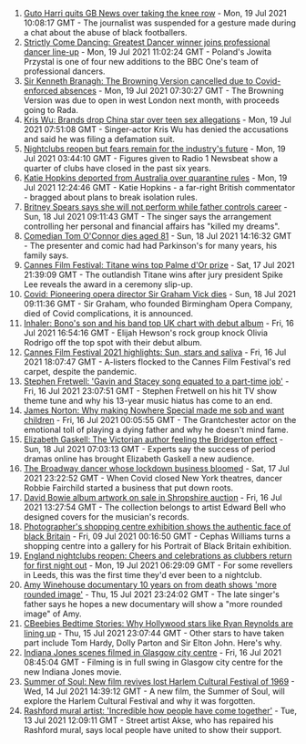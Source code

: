 1. [Guto Harri quits GB News over taking the knee row](https://www.bbc.co.uk/news/entertainment-arts-57885955) - Mon, 19 Jul 2021 10:08:17 GMT - The journalist was suspended for a gesture made during a chat about the abuse of black footballers.
2. [Strictly Come Dancing: Greatest Dancer winner joins professional dancer line-up](https://www.bbc.co.uk/news/entertainment-arts-57887945) - Mon, 19 Jul 2021 11:02:24 GMT - Poland's Jowita Przystal is one of four new additions to the BBC One's team of professional dancers.
3. [Sir Kenneth Branagh: The Browning Version cancelled due to Covid-enforced absences](https://www.bbc.co.uk/news/entertainment-arts-57885100) - Mon, 19 Jul 2021 07:30:27 GMT - The Browning Version was due to open in west London next month, with proceeds going to Rada.
4. [Kris Wu: Brands drop China star over teen sex allegations](https://www.bbc.co.uk/news/world-asia-china-57884438) - Mon, 19 Jul 2021 07:51:08 GMT - Singer-actor Kris Wu has denied the accusations and said he was filing a defamation suit.
5. [Nightclubs reopen but fears remain for the industry's future](https://www.bbc.co.uk/news/newsbeat-57867865) - Mon, 19 Jul 2021 03:44:10 GMT - Figures given to Radio 1 Newsbeat show a quarter of clubs have closed in the past six years.
6. [Katie Hopkins deported from Australia over quarantine rules](https://www.bbc.co.uk/news/world-australia-57883692) - Mon, 19 Jul 2021 12:24:46 GMT - Katie Hopkins - a far-right British commentator - bragged about plans to break isolation rules.
7. [Britney Spears says she will not perform while father controls career](https://www.bbc.co.uk/news/entertainment-arts-57873410) - Sun, 18 Jul 2021 09:11:43 GMT - The singer says the arrangement controlling her personal and financial affairs has "killed my dreams".
8. [Comedian Tom O'Connor dies aged 81](https://www.bbc.co.uk/news/entertainment-arts-57879765) - Sun, 18 Jul 2021 14:16:32 GMT - The presenter and comic had had Parkinson's for many years, his family says.
9. [Cannes Film Festival: Titane wins top Palme d'Or prize](https://www.bbc.co.uk/news/entertainment-arts-57875578) - Sat, 17 Jul 2021 21:39:09 GMT - The outlandish Titane wins after jury president Spike Lee reveals the award in a ceremony slip-up.
10. [Covid: Pioneering opera director Sir Graham Vick dies](https://www.bbc.co.uk/news/uk-england-birmingham-57879207) - Sun, 18 Jul 2021 09:11:36 GMT - Sir Graham, who founded Birmingham Opera Company, died of Covid complications, it is announced.
11. [Inhaler: Bono's son and his band top UK chart with debut album](https://www.bbc.co.uk/news/entertainment-arts-57864034) - Fri, 16 Jul 2021 16:54:16 GMT - Elijah Hewson's rock group knock Olivia Rodrigo off the top spot with their debut album.
12. [Cannes Film Festival 2021 highlights: Sun, stars and saliva](https://www.bbc.co.uk/news/entertainment-arts-57864015) - Fri, 16 Jul 2021 18:07:47 GMT - A-listers flocked to the Cannes Film Festival's red carpet, despite the pandemic.
13. [Stephen Fretwell: 'Gavin and Stacey song equated to a part-time job'](https://www.bbc.co.uk/news/entertainment-arts-57812272) - Fri, 16 Jul 2021 23:07:51 GMT - Stephen Fretwell on his hit TV show theme tune and why his 13-year music hiatus has come to an end.
14. [James Norton: Why making Nowhere Special made me sob and want children](https://www.bbc.co.uk/news/entertainment-arts-57769056) - Fri, 16 Jul 2021 00:05:55 GMT - The Grantchester actor on the emotional toll of playing a dying father and why he doesn't mind fame.
15. [Elizabeth Gaskell: The Victorian author feeling the Bridgerton effect](https://www.bbc.co.uk/news/uk-england-manchester-57580580) - Sun, 18 Jul 2021 07:03:13 GMT - Experts say the success of period dramas online has brought Elizabeth Gaskell a new audience.
16. [The Broadway dancer whose lockdown business bloomed](https://www.bbc.co.uk/news/stories-57840115) - Sat, 17 Jul 2021 23:22:52 GMT - When Covid closed New York theatres, dancer Robbie Fairchild started a business that put down roots.
17. [David Bowie album artwork on sale in Shropshire auction](https://www.bbc.co.uk/news/uk-england-shropshire-57862410) - Fri, 16 Jul 2021 13:27:54 GMT - The collection belongs to artist Edward Bell who designed covers for the musician's records.
18. [Photographer's shopping centre exhibition shows the authentic face of black Britain](https://www.bbc.co.uk/news/entertainment-arts-57733386) - Fri, 09 Jul 2021 00:16:50 GMT - Cephas Williams turns a shopping centre into a gallery for his Portrait of Black Britain exhibition.
19. [England nightclubs reopen: Cheers and celebrations as clubbers return for first night out](https://www.bbc.co.uk/news/uk-57869258) - Mon, 19 Jul 2021 06:29:09 GMT - For some revellers in Leeds, this was the first time they'd ever been to a nightclub.
20. [Amy Winehouse documentary 10 years on from death shows 'more rounded image'](https://www.bbc.co.uk/news/entertainment-arts-57850132) - Thu, 15 Jul 2021 23:24:02 GMT - The late singer's father says he hopes a new documentary will show a "more rounded image" of Amy.
21. [CBeebies Bedtime Stories: Why Hollywood stars like Ryan Reynolds are lining up](https://www.bbc.co.uk/news/entertainment-arts-57827931) - Thu, 15 Jul 2021 23:07:44 GMT - Other stars to have taken part include Tom Hardy, Dolly Parton and Sir Elton John. Here's why.
22. [Indiana Jones scenes filmed in Glasgow city centre](https://www.bbc.co.uk/news/uk-scotland-57861704) - Fri, 16 Jul 2021 08:45:04 GMT - Filming is in full swing in Glasgow city centre for the new Indiana Jones movie.
23. [Summer of Soul: New film revives lost Harlem Cultural Festival of 1969](https://www.bbc.co.uk/news/entertainment-arts-57839265) - Wed, 14 Jul 2021 14:39:12 GMT - A new film, the Summer of Soul, will explore the Harlem Cultural Festival and why it was forgotten.
24. [Rashford mural artist: 'Incredible how people have come together'](https://www.bbc.co.uk/news/uk-57822845) - Tue, 13 Jul 2021 12:09:11 GMT - Street artist Akse, who has repaired his Rashford mural, says local people have united to show their support.
